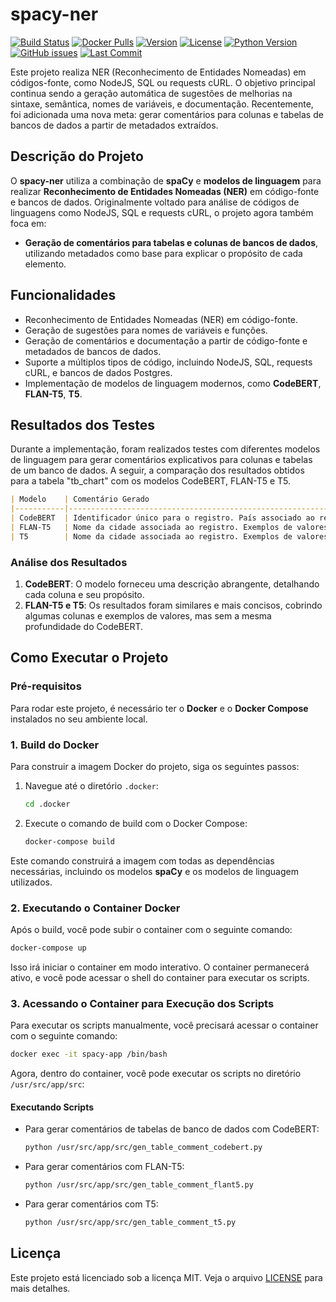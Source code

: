 # spacy-ner

[![Build Status](https://img.shields.io/github/actions/workflow/status/SEU-USUARIO/spacy-ner/build.yml?branch=main)](https://github.com/SEU-USUARIO/spacy-ner/actions)
[![Docker Pulls](https://img.shields.io/docker/pulls/SEU_USUARIO/spacy-ner)](https://hub.docker.com/r/SEU_USUARIO/spacy-ner)
[![Version](https://img.shields.io/github/v/release/SEU-USUARIO/spacy-ner)](https://github.com/SEU-USUARIO/spacy-ner/releases)
[![License](https://img.shields.io/github/license/SEU-USUARIO/spacy-ner)](https://github.com/SEU-USUARIO/spacy-ner/blob/main/LICENSE)
[![Python Version](https://img.shields.io/pypi/pyversions/spacy)](https://pypi.org/project/spacy/)
[![GitHub issues](https://img.shields.io/github/issues/SEU-USUARIO/spacy-ner)](https://github.com/SEU-USUARIO/spacy-ner/issues)
[![Last Commit](https://img.shields.io/github/last-commit/SEU-USUARIO/spacy-ner)](https://github.com/SEU-USUARIO/spacy-ner/commits/main)

Este projeto realiza NER (Reconhecimento de Entidades Nomeadas) em códigos-fonte, como NodeJS, SQL ou requests cURL. O objetivo principal continua sendo a geração automática de sugestões de melhorias na sintaxe, semântica, nomes de variáveis, e documentação. Recentemente, foi adicionada uma nova meta: gerar comentários para colunas e tabelas de bancos de dados a partir de metadados extraídos.

## Descrição do Projeto

O **spacy-ner** utiliza a combinação de **spaCy** e **modelos de linguagem** para realizar **Reconhecimento de Entidades Nomeadas (NER)** em código-fonte e bancos de dados. Originalmente voltado para análise de códigos de linguagens como NodeJS, SQL e requests cURL, o projeto agora também foca em:

- **Geração de comentários para tabelas e colunas de bancos de dados**, utilizando metadados como base para explicar o propósito de cada elemento.

## Funcionalidades

- Reconhecimento de Entidades Nomeadas (NER) em código-fonte.
- Geração de sugestões para nomes de variáveis e funções.
- Geração de comentários e documentação a partir de código-fonte e metadados de bancos de dados.
- Suporte a múltiplos tipos de código, incluindo NodeJS, SQL, requests cURL, e bancos de dados Postgres.
- Implementação de modelos de linguagem modernos, como **CodeBERT**, **FLAN-T5**, **T5**.

## Resultados dos Testes

Durante a implementação, foram realizados testes com diferentes modelos de linguagem para gerar comentários explicativos para colunas e tabelas de um banco de dados. A seguir, a comparação dos resultados obtidos para a tabela "tb_chart" com os modelos CodeBERT, FLAN-T5 e T5.

```markdown
| Modelo    | Comentário Gerado                                                                                                 |
|-----------|------------------------------------------------------------------------------------------------------------------|
| CodeBERT  | Identificador único para o registro. País associado ao registro. Coluna state armazenando valores do tipo character varying. Nome da cidade associada ao registro. Coluna source armazenando valores do tipo character varying. Coluna period armazenando valores do tipo date. Coluna label armazenando valores do tipo character varying. Valor numérico associado ao registro. Coluna created_at armazenando valores do tipo timestamp without time zone. Data e hora associada ao registro. Identificador relacionado ao registro. Coluna analysis armazenando valores do tipo character varying. |
| FLAN-T5   | Nome da cidade associada ao registro. Exemplos de valores: 1993-01-01, 1991-01-01, 1992-01-01. Coluna date armazenando valores do tipo character varying. Exemplos de valores: OCDE, Lombardi, MS. Identificador relacionado ao registro. Exemplos de valores: BR.                                                                                              |
| T5        | Nome da cidade associada ao registro. Exemplos de valores: 1993-01-01, 1991-01-01, 1992-01-01. Coluna date armazenando valores do tipo character varying. Exemplos de valores: OCDE, Lombardi, MS. Identificador relacionado ao registro. Exemplos de valores: BR.                                                                                              |
```

### Análise dos Resultados

1. **CodeBERT**: O modelo forneceu uma descrição abrangente, detalhando cada coluna e seu propósito.
2. **FLAN-T5 e T5**: Os resultados foram similares e mais concisos, cobrindo algumas colunas e exemplos de valores, mas sem a mesma profundidade do CodeBERT.

## Como Executar o Projeto

### Pré-requisitos

Para rodar este projeto, é necessário ter o **Docker** e o **Docker Compose** instalados no seu ambiente local.

### 1. Build do Docker

Para construir a imagem Docker do projeto, siga os seguintes passos:

1. Navegue até o diretório `.docker`:
    ```bash
    cd .docker
    ```

2. Execute o comando de build com o Docker Compose:
    ```bash
    docker-compose build
    ```

Este comando construirá a imagem com todas as dependências necessárias, incluindo os modelos **spaCy** e os modelos de linguagem utilizados.

### 2. Executando o Container Docker

Após o build, você pode subir o container com o seguinte comando:

```bash
docker-compose up
```

Isso irá iniciar o container em modo interativo. O container permanecerá ativo, e você pode acessar o shell do container para executar os scripts.

### 3. Acessando o Container para Execução dos Scripts

Para executar os scripts manualmente, você precisará acessar o container com o seguinte comando:

```bash
docker exec -it spacy-app /bin/bash
```

Agora, dentro do container, você pode executar os scripts no diretório `/usr/src/app/src`:

#### Executando Scripts

- Para gerar comentários de tabelas de banco de dados com CodeBERT:
    ```bash
    python /usr/src/app/src/gen_table_comment_codebert.py
    ```

- Para gerar comentários com FLAN-T5:
    ```bash
    python /usr/src/app/src/gen_table_comment_flant5.py
    ```

- Para gerar comentários com T5:
    ```bash
    python /usr/src/app/src/gen_table_comment_t5.py
    ```

## Licença

Este projeto está licenciado sob a licença MIT. Veja o arquivo [LICENSE](LICENSE) para mais detalhes.
